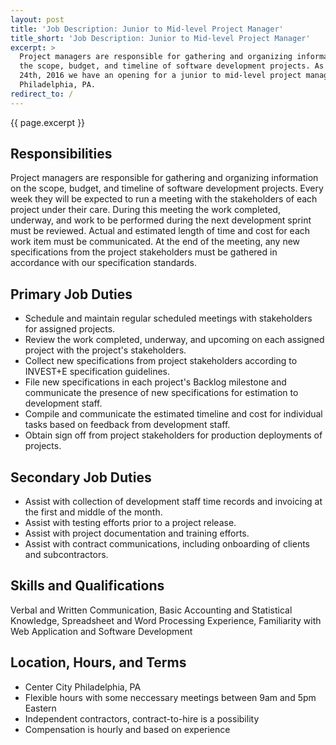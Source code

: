 ```yaml
---
layout: post
title: 'Job Description: Junior to Mid-level Project Manager'
title_short: 'Job Description: Junior to Mid-level Project Manager'
excerpt: >
  Project managers are responsible for gathering and organizing information on
  the scope, budget, and timeline of software development projects. As of July
  24th, 2016 we have an opening for a junior to mid-level project manager in
  Philadelphia, PA.
redirect_to: /
---
```


{{ page.excerpt }}

## Responsibilities

Project managers are responsible for gathering and organizing information on the
scope, budget, and timeline of software development projects. Every week they
will be expected to run a meeting with the stakeholders of each project under
their care. During this meeting the work completed, underway, and work to be
performed during the next development sprint must be reviewed. Actual and
estimated length of time and cost for each work item must be communicated. At
the end of the meeting, any new specifications from the project stakeholders
must be gathered in accordance with our specification standards.

## Primary Job Duties

*   Schedule and maintain regular scheduled meetings with stakeholders for
    assigned projects.
*   Review the work completed, underway, and upcoming on each assigned project
    with the project's stakeholders.
*   Collect new specifications from project stakeholders according to INVEST+E
    specification guidelines.
*   File new specifications in each project's Backlog milestone and communicate
    the presence of new specifications for estimation to development staff.
*   Compile and communicate the estimated timeline and cost for individual
    tasks based on feedback from development staff.
*   Obtain sign off from project stakeholders for production deployments of
    projects.

## Secondary Job Duties

*   Assist with collection of development staff time records and invoicing at
    the first and middle of the month.
*   Assist with testing efforts prior to a project release.
*   Assist with project documentation and training efforts.
*   Assist with contract communications, including onboarding of clients and
    subcontractors.

## Skills and Qualifications

Verbal and Written Communication, Basic Accounting and Statistical Knowledge,
Spreadsheet and Word Processing Experience, Familiarity with Web Application and
Software Development

## Location, Hours, and Terms

*   Center City Philadelphia, PA
*   Flexible hours with some neccessary meetings between 9am and 5pm Eastern
*   Independent contractors, contract-to-hire is a possibility
*   Compensation is hourly and based on experience
